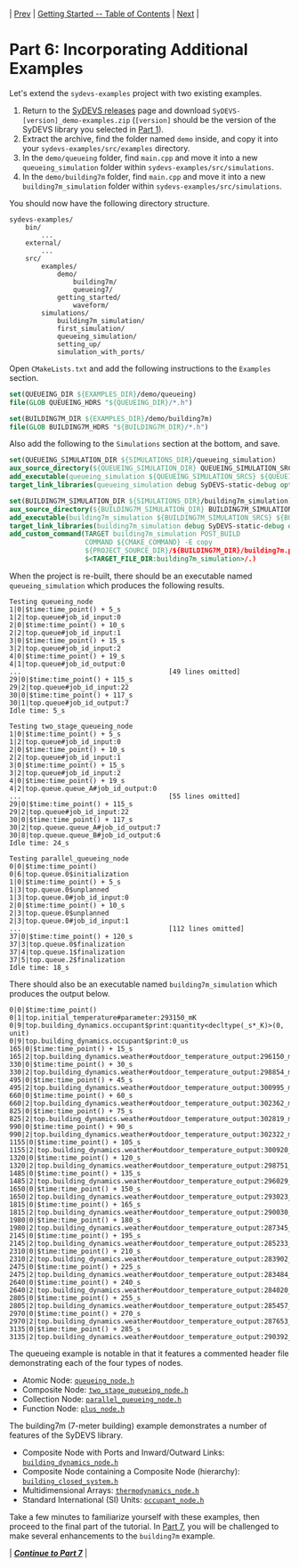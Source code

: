 | [Prev](part05.html) | [Getting Started -- Table of Contents](index.html) | [Next](part07.html) |
# Part 6: Incorporating Additional Examples

Let's extend the `sydevs-examples` project with two existing examples.

1. Return to the [SyDEVS releases](https://github.com/Autodesk/sydevs/releases) page and download `SyDEVS-[version]_demo-examples.zip` (`[version]` should be the version of the SyDEVS library you selected in [Part 1](part01.html)).
2. Extract the archive, find the folder named `demo` inside, and copy it into your `sydevs-examples/src/examples` directory.
2. In the `demo/queueing` folder, find `main.cpp` and move it into a new `queueing_simulation` folder within `sydevs-examples/src/simulations`.
3. In the `demo/building7m` folder, find `main.cpp` and move it into a new `building7m_simulation` folder within `sydevs-examples/src/simulations`.

You should now have the following directory structure.

```
sydevs-examples/
    bin/
        ...
    external/
        ...
    src/
        examples/
            demo/
                building7m/
                queueing7/
            getting_started/
                waveform/
        simulations/
            building7m_simulation/
            first_simulation/
            queueing_simulation/
            setting_up/
            simulation_with_ports/
```

Open `CMakeLists.txt` and add the following instructions to the `Examples` section.

```cmake
set(QUEUEING_DIR ${EXAMPLES_DIR}/demo/queueing)
file(GLOB QUEUEING_HDRS "${QUEUEING_DIR}/*.h")

set(BUILDING7M_DIR ${EXAMPLES_DIR}/demo/building7m)
file(GLOB BUILDING7M_HDRS "${BUILDING7M_DIR}/*.h")
```

Also add the following to the `Simulations` section at the bottom, and save.

```cmake
set(QUEUEING_SIMULATION_DIR ${SIMULATIONS_DIR}/queueing_simulation)
aux_source_directory(${QUEUEING_SIMULATION_DIR} QUEUEING_SIMULATION_SRCS)
add_executable(queueing_simulation ${QUEUEING_SIMULATION_SRCS} ${QUEUEING_HDRS})
target_link_libraries(queueing_simulation debug SyDEVS-static-debug optimized SyDEVS-static)

set(BUILDING7M_SIMULATION_DIR ${SIMULATIONS_DIR}/building7m_simulation)
aux_source_directory(${BUILDING7M_SIMULATION_DIR} BUILDING7M_SIMULATION_SRCS)
add_executable(building7m_simulation ${BUILDING7M_SIMULATION_SRCS} ${BUILDING7M_HDRS})
target_link_libraries(building7m_simulation debug SyDEVS-static-debug optimized SyDEVS-static)
add_custom_command(TARGET building7m_simulation POST_BUILD
                   COMMAND ${CMAKE_COMMAND} -E copy 
                   ${PROJECT_SOURCE_DIR}/${BUILDING7M_DIR}/building7m.png
                   $<TARGET_FILE_DIR:building7m_simulation>/.)
```

When the project is re-built, there should be an executable named `queueing_simulation` which produces the following results.

```
Testing queueing_node
1|0|$time:time_point() + 5_s
1|2|top.queue#job_id_input:0
2|0|$time:time_point() + 10_s
2|2|top.queue#job_id_input:1
3|0|$time:time_point() + 15_s
3|2|top.queue#job_id_input:2
4|0|$time:time_point() + 19_s
4|1|top.queue#job_id_output:0
...                                     [49 lines omitted]
29|0|$time:time_point() + 115_s
29|2|top.queue#job_id_input:22
30|0|$time:time_point() + 117_s
30|1|top.queue#job_id_output:7
Idle time: 5_s

Testing two_stage_queueing_node
1|0|$time:time_point() + 5_s
1|2|top.queue#job_id_input:0
2|0|$time:time_point() + 10_s
2|2|top.queue#job_id_input:1
3|0|$time:time_point() + 15_s
3|2|top.queue#job_id_input:2
4|0|$time:time_point() + 19_s
4|2|top.queue.queue_A#job_id_output:0
...                                     [55 lines omitted]
29|0|$time:time_point() + 115_s
29|2|top.queue#job_id_input:22
30|0|$time:time_point() + 117_s
30|2|top.queue.queue_A#job_id_output:7
30|8|top.queue.queue_B#job_id_output:6
Idle time: 24_s

Testing parallel_queueing_node
0|0|$time:time_point()
0|6|top.queue.0$initialization
1|0|$time:time_point() + 5_s
1|3|top.queue.0$unplanned
1|3|top.queue.0#job_id_input:0
2|0|$time:time_point() + 10_s
2|3|top.queue.0$unplanned
2|3|top.queue.0#job_id_input:1
...                                     [112 lines omitted]
37|0|$time:time_point() + 120_s
37|3|top.queue.0$finalization
37|4|top.queue.1$finalization
37|5|top.queue.2$finalization
Idle time: 18_s
```

There should also be an executable named `building7m_simulation` which produces the output below.

```
0|0|$time:time_point()
0|1|top.initial_temperature#parameter:293150_mK
0|9|top.building_dynamics.occupant$print:quantity<decltype(_s*_K)>(0, unit)
0|9|top.building_dynamics.occupant$print:0_us
165|0|$time:time_point() + 15_s
165|2|top.building_dynamics.weather#outdoor_temperature_output:296150_mK
330|0|$time:time_point() + 30_s
330|2|top.building_dynamics.weather#outdoor_temperature_output:298854_mK
495|0|$time:time_point() + 45_s
495|2|top.building_dynamics.weather#outdoor_temperature_output:300995_mK
660|0|$time:time_point() + 60_s
660|2|top.building_dynamics.weather#outdoor_temperature_output:302362_mK
825|0|$time:time_point() + 75_s
825|2|top.building_dynamics.weather#outdoor_temperature_output:302819_mK
990|0|$time:time_point() + 90_s
990|2|top.building_dynamics.weather#outdoor_temperature_output:302322_mK
1155|0|$time:time_point() + 105_s
1155|2|top.building_dynamics.weather#outdoor_temperature_output:300920_mK
1320|0|$time:time_point() + 120_s
1320|2|top.building_dynamics.weather#outdoor_temperature_output:298751_mK
1485|0|$time:time_point() + 135_s
1485|2|top.building_dynamics.weather#outdoor_temperature_output:296029_mK
1650|0|$time:time_point() + 150_s
1650|2|top.building_dynamics.weather#outdoor_temperature_output:293023_mK
1815|0|$time:time_point() + 165_s
1815|2|top.building_dynamics.weather#outdoor_temperature_output:290030_mK
1980|0|$time:time_point() + 180_s
1980|2|top.building_dynamics.weather#outdoor_temperature_output:287345_mK
2145|0|$time:time_point() + 195_s
2145|2|top.building_dynamics.weather#outdoor_temperature_output:285233_mK
2310|0|$time:time_point() + 210_s
2310|2|top.building_dynamics.weather#outdoor_temperature_output:283902_mK
2475|0|$time:time_point() + 225_s
2475|2|top.building_dynamics.weather#outdoor_temperature_output:283484_mK
2640|0|$time:time_point() + 240_s
2640|2|top.building_dynamics.weather#outdoor_temperature_output:284020_mK
2805|0|$time:time_point() + 255_s
2805|2|top.building_dynamics.weather#outdoor_temperature_output:285457_mK
2970|0|$time:time_point() + 270_s
2970|2|top.building_dynamics.weather#outdoor_temperature_output:287653_mK
3135|0|$time:time_point() + 285_s
3135|2|top.building_dynamics.weather#outdoor_temperature_output:290392_mK
```

The queueing example is notable in that it features a commented header file demonstrating each of the four types of nodes.

- Atomic Node: [`queueing_node.h`](https://github.com/Autodesk/sydevs/blob/master/src/examples/demo/queueing/queueing_node.h)
- Composite Node: [`two_stage_queueing_node.h`](https://github.com/Autodesk/sydevs/blob/master/src/examples/demo/queueing/two_stage_queueing_node.h)
- Collection Node: [`parallel_queueing_node.h`](https://github.com/Autodesk/sydevs/blob/master/src/examples/demo/queueing/parallel_queueing_node.h)
- Function Node: [`plus_node.h`](https://github.com/Autodesk/sydevs/blob/master/src/examples/demo/queueing/plus_node.h)

The building7m (7-meter building) example demonstrates a number of features of the SyDEVS library.

- Composite Node with Ports and Inward/Outward Links: [`building_dynamics_node.h`](https://github.com/Autodesk/sydevs/blob/master/src/examples/demo/building7m/building_dynamics_node.h)
- Composite Node containing a Composite Node (hierarchy): [`building_closed_system.h`](https://github.com/Autodesk/sydevs/blob/master/src/examples/demo/building7m/building_closed_system.h)
- Multidimensional Arrays: [`thermodynamics_node.h`](https://github.com/Autodesk/sydevs/blob/master/src/examples/demo/building7m/thermodynamics_node.h)
- Standard International (SI) Units: [`occupant_node.h`](https://github.com/Autodesk/sydevs/blob/master/src/examples/demo/building7m/occupant_node.h)

Take a few minutes to familiarize yourself with these examples, then proceed to the final part of the tutorial. In [Part 7](part07.html), you will be challenged to make several enhancements to the `building7m` example.

| [***Continue to Part 7***](part07.html) |


